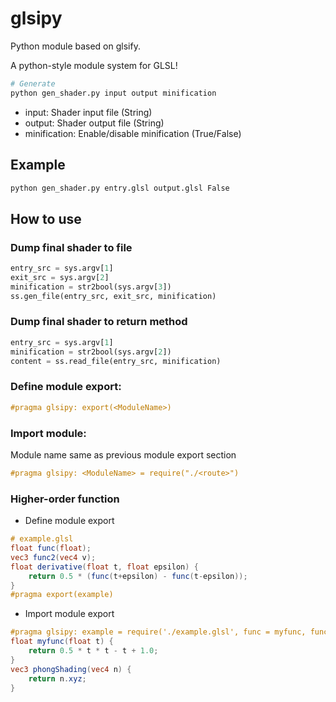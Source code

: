 # glsipy
Python module based on glsify.

A python-style module system for GLSL!

```bash
# Generate
python gen_shader.py input output minification
```
- input: Shader input file (String)
- output: Shader output file (String)
- minification: Enable/disable minification (True/False)

## Example
```bash
python gen_shader.py entry.glsl output.glsl False
```

## How to use

### Dump final shader to file
```python
entry_src = sys.argv[1]
exit_src = sys.argv[2]
minification = str2bool(sys.argv[3])
ss.gen_file(entry_src, exit_src, minification)
```

### Dump final shader to return method
```python
entry_src = sys.argv[1]
minification = str2bool(sys.argv[2])
content = ss.read_file(entry_src, minification)
```

### Define module export:
```glsl
#pragma glsipy: export(<ModuleName>)
```

### Import module:
Module name same as previous module export section
```glsl
#pragma glsipy: <ModuleName> = require("./<route>")
```

### Higher-order function
- Define module export
```glsl
# example.glsl
float func(float);
vec3 func2(vec4 v);
float derivative(float t, float epsilon) {
	return 0.5 * (func(t+epsilon) - func(t-epsilon));
}
#pragma export(example)
```
- Import module export
```glsl
#pragma glsipy: example = require('./example.glsl', func = myfunc, func2 = phongShading)
float myfunc(float t) {
	return 0.5 * t * t - t + 1.0;
}
vec3 phongShading(vec4 n) {
	return n.xyz;
}
```
